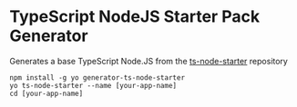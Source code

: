 # TypeScript NodeJS Starter Pack Generator

Generates a base TypeScript Node.JS from the
[ts-node-starter](https://github.com/leon19/ts-node-starter) repository

```shell
npm install -g yo generator-ts-node-starter
yo ts-node-starter --name [your-app-name]
cd [your-app-name]
```

